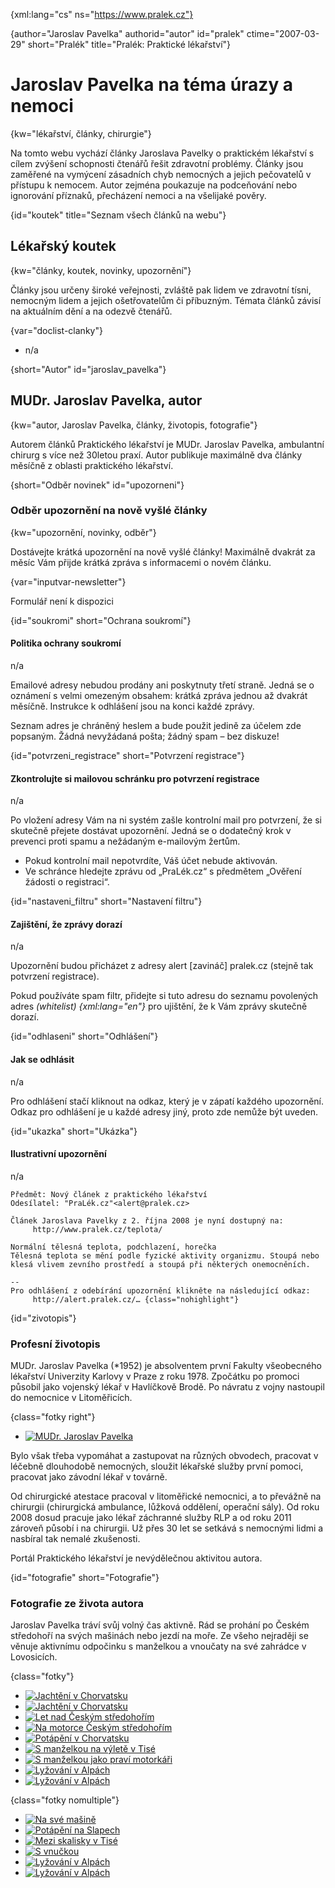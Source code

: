
{xml:lang="cs" ns="https://www.pralek.cz"}

{author="Jaroslav Pavelka" authorid="autor" id="pralek" ctime="2007-03-29" short="Pralék" title="Pralék: Praktické lékařství"}

# Jaroslav Pavelka na téma úrazy a nemoci

{kw="lékařství, články, chirurgie"}

Na tomto webu vychází články Jaroslava Pavelky o praktickém lékařství s cílem zvýšení schopnosti čtenářů řešit zdravotní problémy. Články jsou zaměřené na vymýcení zásadních chyb nemocných a jejich pečovatelů v přístupu k nemocem. Autor zejména poukazuje na podceňování nebo ignorování příznaků, přecházení nemoci a na všelijaké pověry.

{id="koutek" title="Seznam všech článků na webu"}

## Lékařský koutek

{kw="články, koutek, novinky, upozornění"}

Články jsou určeny široké veřejnosti, zvláště pak lidem ve zdravotní tísni, nemocným lidem a jejich ošetřovatelům či příbuzným. Témata článků závisí na aktuálním dění a na odezvě čtenářů.

{var="doclist-clanky"}

  * n/a

{short="Autor" id="jaroslav_pavelka"}

## MUDr. Jaroslav Pavelka, autor

{kw="autor, Jaroslav Pavelka, články, životopis, fotografie"}

Autorem článků Praktického lékařství je MUDr. Jaroslav Pavelka, ambulantní chirurg s více než 30letou praxí. Autor publikuje maximálně dva články měsíčně z oblasti praktického lékařství.

{short="Odběr novinek" id="upozorneni"}

### Odběr upozornění na nově vyšlé články

{kw="upozornění, novinky, odběr"}

Dostávejte krátká upozornění na nově vyšlé články! Maximálně dvakrát za měsíc Vám přijde krátká zpráva s informacemi o novém článku.

{var="inputvar-newsletter"}

Formulář není k dispozici

{id="soukromi" short="Ochrana soukromí"}

#### Politika ochrany soukromí

n/a

Emailové adresy nebudou prodány ani poskytnuty třetí straně. Jedná se o oznámení s velmi omezeným obsahem: krátká zpráva jednou až dvakrát měsíčně. Instrukce k odhlášení jsou na konci každé zprávy.

Seznam adres je chráněný heslem a bude použit jedině za účelem zde popsaným. Žádná nevyžádaná pošta; žádný spam – bez diskuze!

{id="potvrzeni_registrace" short="Potvrzení registrace"}

#### Zkontrolujte si mailovou schránku pro potvrzení registrace

n/a

Po vložení adresy Vám na ni systém zašle kontrolní mail pro potvrzení, že si skutečně přejete dostávat upozornění. Jedná se o dodatečný krok v prevenci proti spamu a nežádaným e-mailovým žertům.

  * Pokud kontrolní mail nepotvrdíte, Váš účet nebude aktivován.
  * Ve schránce hledejte zprávu od „PraLék.cz“ s předmětem „Ověření žádosti o registraci“.

{id="nastaveni_filtru" short="Nastavení filtru"}

#### Zajištění, že zprávy dorazí

n/a

Upozornění budou přicházet z adresy alert [zavináč] pralek.cz (stejně tak potvrzení registrace).

Pokud používáte spam filtr, přidejte si tuto adresu do seznamu povolených adres _(whitelist) {xml:lang="en"}_ pro ujištění, že k Vám zprávy skutečně dorazí.

{id="odhlaseni" short="Odhlášení"}

#### Jak se odhlásit

n/a

Pro odhlášení stačí kliknout na odkaz, který je v zápatí každého upozornění. Odkaz pro odhlášení je u každé adresy jiný, proto zde nemůže být uveden.

{id="ukazka" short="Ukázka"}

#### Ilustrativní upozornění

n/a

    Předmět: Nový článek z praktického lékařství
    Odesílatel: "PraLék.cz"<alert@pralek.cz>
    
    Článek Jaroslava Pavelky z 2. října 2008 je nyní dostupný na:
         http://www.pralek.cz/teplota/
    
    Normální tělesná teplota, podchlazení, horečka
    Tělesná teplota se mění podle fyzické aktivity organizmu. Stoupá nebo
    klesá vlivem zevního prostředí a stoupá při některých onemocněních.
    
    -- 
    Pro odhlášení z odebírání upozornění klikněte na následující odkaz:
         http://alert.pralek.cz/… {class="nohighlight"}

{id="zivotopis"}

### Profesní životopis

MUDr. Jaroslav Pavelka (*1952) je absolventem první Fakulty všeobecného lékařství Univerzity Karlovy v Praze z roku 1978. Zpočátku po promoci působil jako vojenský lékař v Havlíčkově Brodě. Po návratu z vojny nastoupil do nemocnice v Litoměřicích.

{class="fotky right"}

  * [![MUDr. Jaroslav Pavelka][1]][2]

Bylo však třeba vypomáhat a zastupovat na různých obvodech, pracovat v léčebně dlouhodobě nemocných, sloužit lékařské služby první pomoci, pracovat jako závodní lékař v továrně.

Od chirurgické atestace pracoval v litoměřické nemocnici, a to převážně na chirurgii (chirurgická ambulance, lůžková oddělení, operační sály). Od roku 2008 dosud pracuje jako lékař záchranné služby RLP a od roku 2011 zároveň působí i na chirurgii. Už přes 30 let se setkává s nemocnými lidmi a nasbíral tak nemalé zkušenosti.

Portál Praktického lékařství je nevýdělečnou aktivitou autora.

{id="fotografie" short="Fotografie"}

### Fotografie ze života autora

Jaroslav Pavelka tráví svůj volný čas aktivně. Rád se prohání po Českém středohoří na svých mašinách nebo jezdí na moře. Ze všeho nejraději se věnuje aktivnímu odpočinku s manželkou a vnoučaty na své zahrádce v Lovosicích.

{class="fotky"}

  * [![Jachtění v Chorvatsku][3]][4]
  * [![Jachtění v Chorvatsku][5]][6]
  * [![Let nad Českým středohořím][7]][8]
  * [![Na motorce Českým středohořím][9]][10]
  * [![Potápění v Chorvatsku][11]][12]
  * [![S manželkou na výletě v Tisé][13]][14]
  * [![S manželkou jako praví motorkáři][15]][16]
  * [![Lyžování v Alpách][17]][18]
  * [![Lyžování v Alpách][19]][20]

{class="fotky nomultiple"}

  * [![Na své mašině][21]][22]
  * [![Potápění na Slapech][23]][24]
  * [![Mezi skalisky v Tisé][25]][26]
  * [![S vnučkou][27]][28]
  * [![Lyžování v Alpách][29]][30]
  * [![Lyžování v Alpách][31]][32]

 [1]: /files/thumbs/jaroslav_pavelka-detail.jpg "MUDr. Jaroslav Pavelka"
 [2]: /files/big/jaroslav_pavelka-detail.jpg
 [3]: /files/thumbs/jaroslav_pavelka-h03.jpg "Jachtění v Chorvatsku"
 [4]: /files/big/jaroslav_pavelka-h03.jpg
 [5]: /files/thumbs/jaroslav_pavelka-h04.jpg "Jachtění v Chorvatsku"
 [6]: /files/big/jaroslav_pavelka-h04.jpg
 [7]: /files/thumbs/jaroslav_pavelka-h05.jpg "Let nad Českým středohořím"
 [8]: /files/big/jaroslav_pavelka-h05.jpg
 [9]: /files/thumbs/jaroslav_pavelka-h06.jpg "Na motorce Českým středohořím"
 [10]: /files/big/jaroslav_pavelka-h06.jpg
 [11]: /files/thumbs/jaroslav_pavelka-h07.jpg "Potápění v Chorvatsku"
 [12]: /files/big/jaroslav_pavelka-h07.jpg
 [13]: /files/thumbs/jaroslav_pavelka-h08.jpg "S manželkou na výletě v Tisé"
 [14]: /files/big/jaroslav_pavelka-h08.jpg
 [15]: /files/thumbs/jaroslav_pavelka-h09.jpg "S manželkou jako praví motorkáři"
 [16]: /files/big/jaroslav_pavelka-h09.jpg
 [17]: /files/thumbs/jaroslav_pavelka-h10.jpg "Lyžování v Alpách"
 [18]: /files/big/jaroslav_pavelka-h10.jpg
 [19]: /files/thumbs/jaroslav_pavelka-h11.jpg "Lyžování v Alpách"
 [20]: /files/big/jaroslav_pavelka-h11.jpg
 [21]: /files/thumbs/jaroslav_pavelka-v01.jpg "Na své mašině"
 [22]: /files/big/jaroslav_pavelka-v01.jpg
 [23]: /files/thumbs/jaroslav_pavelka-v02.jpg "Potápění na Slapech"
 [24]: /files/big/jaroslav_pavelka-v02.jpg
 [25]: /files/thumbs/jaroslav_pavelka-v03.jpg "Mezi skalisky v Tisé"
 [26]: /files/big/jaroslav_pavelka-v03.jpg
 [27]: /files/thumbs/jaroslav_pavelka-v04.jpg "S vnučkou"
 [28]: /files/big/jaroslav_pavelka-v04.jpg
 [29]: /files/thumbs/jaroslav_pavelka-v05.jpg "Lyžování v Alpách"
 [30]: /files/big/jaroslav_pavelka-v05.jpg
 [31]: /files/thumbs/jaroslav_pavelka-v06.jpg "Lyžování v Alpách"
 [32]: /files/big/jaroslav_pavelka-v06.jpg

